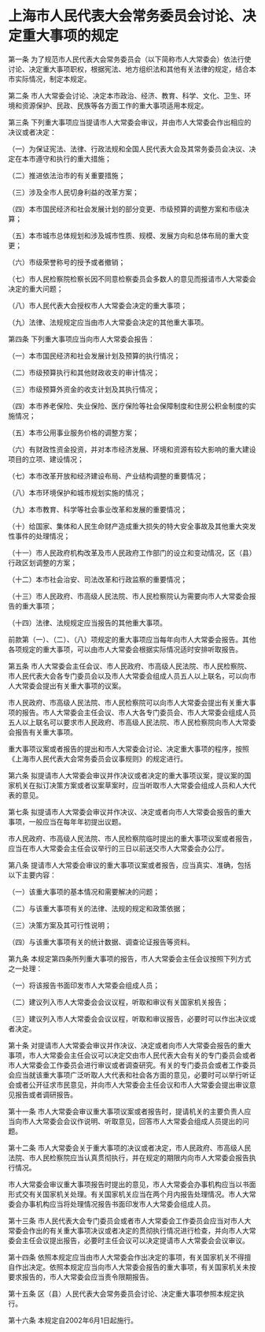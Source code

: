 # 上海市人民代表大会常务委员会讨论、决定重大事项的规定

<!-- INFO END -->

第一条 为了规范市人民代表大会常务委员会（以下简称市人大常委会）依法行使讨论、决定重大事项职权，根据宪法、地方组织法和其他有关法律的规定，结合本市实际情况，制定本规定。

第二条 市人大常委会讨论、决定本市政治、经济、教育、科学、文化、卫生、环境和资源保护、民政、民族等各方面工作的重大事项适用本规定。

第三条 下列重大事项应当提请市人大常委会审议，并由市人大常委会作出相应的决议或者决定：

（一）为保证宪法、法律、行政法规和全国人民代表大会及其常务委员会决议、决定在本市遵守和执行的重大措施；

（二）推进依法治市的有关重要措施；

（三）涉及全市人民切身利益的改革方案；

（四）本市国民经济和社会发展计划的部分变更、市级预算的调整方案和市级决算；

（五）本市城市总体规划和涉及城市性质、规模、发展方向和总体布局的重大变更；

（六）市级荣誉称号的授予或者撤销；

（七）市人民检察院检察长因不同意检察委员会多数人的意见而报请市人大常委会决定的重大问题；

（八）市人民代表大会授权市人大常委会决定的重大事项；

（九）法律、法规规定应当由市人大常委会决定的其他重大事项。

第四条 下列重大事项应当向市人大常委会报告：

（一）本市国民经济和社会发展计划及预算的执行情况；

（二）市级预算执行和其他财政收支的审计情况；

（三）市级预算外资金的收支计划及其执行情况；

（四）本市养老保险、失业保险、医疗保险等社会保障制度和住房公积金制度的实施情况；

（五）本市公用事业服务价格的调整方案；

（六）有财政性资金投资，并对本市经济发展、环境和资源有较大影响的重大建设项目的立项、建设情况；

（七）本市改革开放和经济建设布局、产业结构调整的重要情况；

（八）本市环境保护和城市规划实施的情况；

（九）本市教育、科学等社会事业改革和发展的重要情况；

（十）给国家、集体和人民生命财产造成重大损失的特大安全事故及其他重大突发性事件的处理情况；

（十一）市人民政府机构改革及市人民政府工作部门的设立和变动情况，区（县）行政区划调整的方案；

（十二）本市社会治安、司法改革和行政监察的重要情况；

（十三）市人民政府、市高级人民法院、市人民检察院认为需要向市人大常委会报告的重大事项；

（十四）法律、法规规定应当报告的其他重大事项。

前款第（一）、（二）、（八）项规定的重大事项应当每年向市人大常委会报告。其他各项规定的重大事项，可以由市人大常委会根据实际情况适时安排听取报告。

第五条 市人大常委会主任会议、市人民政府、市高级人民法院、市人民检察院、市人民代表大会各专门委员会以及市人大常委会组成人员五人以上联名，可以向市人大常委会提出有关重大事项的议案。

市人民政府、市高级人民法院、市人民检察院可以向市人大常委会提出有关重大事项的报告。市人大常委会主任会议、市人大各专门委员会、市人大常委会组成人员五人以上联名可以要求市人民政府、市高级人民法院、市人民检察院向市人大常委会报告有关重大事项。

重大事项议案或者报告的提出和市人大常委会讨论、决定重大事项的程序，按照《上海市人民代表大会常务委员会议事规则》的规定进行。

第六条 拟提请市人大常委会审议并作决议或者决定的重大事项议案，提议案的国家机关在拟订决策方案或者议案草案时，应当听取市人大常委会组成人员和人大代表的意见。

第七条 拟提请市人大常委会审议并作决议、决定或者向市人大常委会报告的重大事项，一般应当在每年年初提出议题。

市人民政府、市高级人民法院、市人民检察院临时提出的重大事项议案或者报告，应当在市人大常委会主任会议举行的三日以前送交市人大常委会办公厅。

第八条 提请市人大常委会审议的重大事项议案或者报告，应当真实、准确，包括以下主要内容：

（一）该重大事项的基本情况和需要解决的问题；

（二）与该重大事项有关的法律、法规的规定和政策依据；

（三）决策方案及其可行性说明；

（四）与该重大事项有关的统计数据、调查论证报告等资料。

第九条 本规定第四条所列重大事项的报告，市人大常委会主任会议按照下列方式之一处理：

（一）将该报告书面印发市人大常委会组成人员；

（二）建议列入市人大常委会会议议程，听取和审议有关国家机关报告；

（三）建议列入市人大常委会会议议程，听取和审议报告，必要时可以作出决议或者决定。

第十条 对提请市人大常委会审议并作决议、决定或者向市人大常委会报告的重大事项，市人大常委会主任会议可以决定交由市人民代表大会有关的专门委员会或者市人大常委会工作委员会进行审议或者调查研究。有关的专门委员会或者工作委员会应当就该重大事项广泛听取人大代表和社会各方面的意见，必要时可以举行听证会或者公开征求市民意见，并向市人大常委会主任会议和市人大常委会提出审议意见报告或者调研报告。

第十一条 市人大常委会审议重大事项议案或者报告时，提请机关的主要负责人应当向市人大常委会会议作说明、听取意见，回答市人大常委会组成人员提出的问题。

第十二条 市人大常委会关于重大事项的决议或者决定，市人民政府、市高级人民法院、市人民检察院应当认真贯彻执行，并在规定的期限内向市人大常委会报告执行情况。

市人大常委会审议重大事项报告时提出的意见，市人大常委会办事机构应当以书面形式交有关国家机关处理。有关国家机关应当在两个月内报告处理情况。市人大常委会办事机构应当将处理情况报告书面印发市人大常委会组成人员。

第十三条 市人民代表大会专门委员会或者市人大常委会工作委员会应当对市人大常委会作出的有关重大事项决议或者决定的贯彻执行情况进行检查，并向市人大常委会主任会议提出报告，必要时主任会议可以决定提请市人大常委会会议审议。

第十四条 依照本规定应当由市人大常委会作出决定的事项，有关国家机关不得擅自作出决定。依照本规定应当向市人大常委会报告的重大事项，有关国家机关未按要求报告的，市人大常委会应当责令限期报告。

第十五条 区（县）人民代表大会常务委员会讨论、决定重大事项参照本规定执行。

第十六条 本规定自2002年6月1日起施行。

